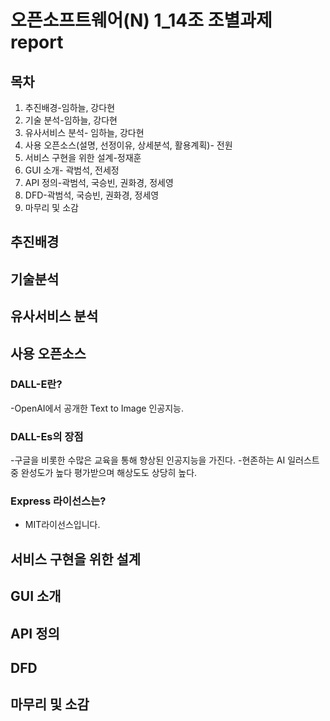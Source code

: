 오픈소프트웨어(N) 1_14조 조별과제 report
======
목차
------
1. 추진배경-임하늘, 강다현
2. 기술 분석-임하늘, 강다현
3. 유사서비스 분석- 임하늘, 강다현
4. 사용 오픈소스(설명, 선정이유, 상세분석, 활용계획)- 전원
5. 서비스 구현을 위한 설계-정재훈
6. GUI 소개- 곽범석, 전세정
7. API 정의-곽범석, 국승빈, 권화경, 정세영
8. DFD-곽범석, 국승빈, 권화경, 정세영
9. 마무리 및 소감

추진배경
------

기술분석
------

유사서비스 분석
------

사용 오픈소스
------

### DALL-E란?
-OpenAI에서 공개한 Text to Image 인공지능. <br>
 ### DALL-Es의 장점
-구글을 비롯한 수많은 교육을 통해 향상된 인공지능을 가진다.
-현존하는 AI 일러스트 중 완성도가 높다 평가받으며 해상도도 상당히 높다.

### Express 라이선스는?
- MIT라이선스입니다.

서비스 구현을 위한 설계
------

GUI 소개
------

API 정의
------

DFD
------

마무리 및 소감
------
